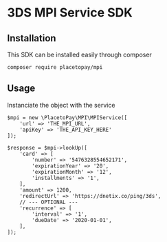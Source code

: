 # 3DS MPI Service SDK

## Installation

This SDK can be installed easily through composer
```
composer require placetopay/mpi
```

## Usage

Instanciate the object with the service

```
$mpi = new \PlacetoPay\MPI\MPIService([
    'url' => 'THE_MPI_URL',
    'apiKey' => 'THE_API_KEY_HERE'
]);
```

```
$response = $mpi->lookUp([
    'card' => [
        'number' => '5476328554652171',
        'expirationYear' => '20',
        'expirationMonth' => '12',
        'installments' => '1',
    ],
    'amount' => 1200,
    'redirectUrl' => 'https://dnetix.co/ping/3ds',
    // --- OPTIONAL ---
    'recurrence' => [
        'interval' => '1',
        'dueDate' => '2020-01-01',
    ],
]);
```
